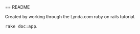 == README

Created by working through the Lynda.com ruby on rails tutorial.

<tt>rake doc:app</tt>.
